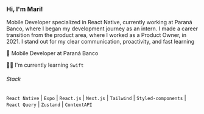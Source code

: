 ### Hi, I'm Mari!

Mobile Developer specialized in React Native, currently working at Paraná Banco, where I began my development journey as an intern. I made a career transition from the product area, where I worked as a Product Owner, in 2021. I stand out for my clear communication, proactivity, and fast learning

💼 Mobile Developer at Paraná Banco

👩‍💻 I'm currently learning `Swift`

###### Stack
`React Native` | `Expo` | `React.js` | `Next.js` | `Tailwind` | `Styled-components` | `React Query` | `Zustand` | `ContextAPI`
